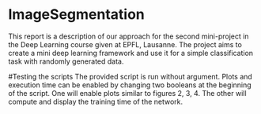 # ImageSegmentation
This report is a description of our
approach for the second mini-project in the Deep
Learning course given at EPFL, Lausanne. The project
aims to create a mini deep learning framework and
use it for a simple classification task with randomly
generated data.

#Testing the scripts
The provided script is run without argument. Plots
and execution time can be enabled by changing two
booleans at the beginning of the script. One will
enable plots similar to figures 2, 3, 4. The other will
compute and display the training time of the network.
